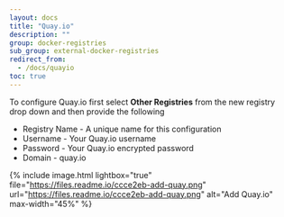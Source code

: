 ```yaml
---
layout: docs
title: "Quay.io"
description: ""
group: docker-registries
sub_group: external-docker-registries
redirect_from:
  - /docs/quayio
toc: true
---
```

To configure Quay.io first select **Other Registries** from the new registry drop down and then provide the following

* Registry Name - A unique name for this configuration
* Username - Your Quay.io username
* Password - Your Quay.io encrypted password
* Domain - quay.io

{% include image.html lightbox="true" file="https://files.readme.io/ccce2eb-add-quay.png" url="https://files.readme.io/ccce2eb-add-quay.png" alt="Add Quay.io" max-width="45%" %}
